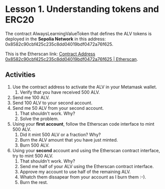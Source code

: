 # Lesson 1. Understanding tokens and ERC20
The contract AlwaysLearningValueToken that defines the ALV tokens is deployed in the **Sepolia Network** in this address:
0x8582c90cbf425c235c8dd04019bdf0472a76f625.

This is the Etherscan link: [Contract Address 0x8582c90cbf425c235c8dd04019bdf0472a76f625 | Etherscan](https://sepolia.etherscan.io/address/0x8582c90cbf425c235c8dd04019bdf0472a76f625).

## Activities
 1. Use the contract address to activate the ALV in your Metamask wallet.
	 1. Verify that you have received 500 ALV.
 2. Send me 100 ALV.
 3. Send 100 ALV to your second account.
 4. Send me 50 ALV from your second account.
	 1. That shouldn't work. Why?
	 2. Solve the problem.
 5. Using your **first account**, follow the Etherscan code interface to mint 500 ALV.
	 1. Did it mint 500 ALV or a fraction? Why?
	 2. Burn the ALV amount that you have just minted.
	 3. Burn 500 ALV.
 7.  Using your **second** account and using the Etherscan contract interface, try to mint 500 ALV.
	 1. That shouldn't work. Why?
	 2. Send me half of your ALV using the Etherscan contract interface.
	 3. Approve my account to use half of the remaining ALV.
	 4. Whatch them dissapear from your account as I burn them :-).
	 5. Burn the rest.